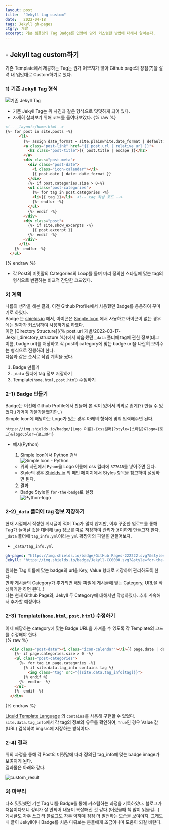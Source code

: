 ```yaml
---
layout: post
title:  "Jekyll tag custom"
date:   2022-04-18
tags: Jekyll gh-pages
ctgry: 개발
excerpt: 기본 템플릿의 Tag Badge를 입맛에 맞게 커스텀한 방법에 대해서 알아본다.
---
```


## - Jekyll tag custom하기
기존 Template에서 제공하는 Tag는 뭔가 이쁘지가 않아 Github page의 장점(?)을 살려 내 입맛대로 Custom하기로 했다. <br>

### 1) 기존 Jekyll Tag 형식
![기존 Jekyll Tag]({{site.url}}/assets/images/20220418_01.png)

* 기존 Jekyll Tag는 위 사진과 같은 형식으로 밋밋하게 되어 있다.
* 자세히 살펴보기 위해 코드를 들여다보았다.
{% raw %}
```html
<!-- _layouts/home.html-->
{%- for post in site.posts -%}
      <li>
        {%- assign date_format = site.plainwhite.date_format | default: "%b %-d, %Y" -%}
        <a class="post-link" href="{{ post.url | relative_url }}">
          <h2 class="post-title">{{ post.title | escape }}</h2>
        </a>
        <div class="post-meta">
          <div class="post-date">
            <i class="icon-calendar"></i>
            {{ post.date | date: date_format }}
          </div>
          {%- if post.categories.size > 0-%}
          <ul class="post-categories">
            {%- for tag in post.categories -%}
            <li>{{ tag }}</li>  <!-- tag 작성 코드 -->
            {%- endfor -%}
          </ul>
          {%- endif -%}
        </div>
        <div class="post">
          {%- if site.show_excerpts -%}
            {{ post.excerpt }}
          {%- endif -%}
        </div>
      </li>
    {%- endfor -%}
  </ul>
```
{% endraw %}

* 각 Post의 머릿말의 Categories의 Loop를 돌며 미리 정의한 스타일에 맞는 tag의 형식으로 변환하는 비교적 간단한 코드였다.

### 2) 계획
나름의 생각을 해본 결과, 이전 Github Profile에서 사용했던 Badge를 응용하여 꾸미기로 하였다. <br>
Badge 는 [shields.io](https://shields.io/) 에서, 아이콘은 [Simple Icon](https://simpleicons.org/) 에서 사용하고 아이콘이 없는 경우에는 필자가 커스텀하여 사용하기로 하였다.<br>
이전 [Directory Structure]({% post_url 개발/2022-03-17-Jekyll_directory_structure %})에서 학습했던 `_data` 폴더에 tag에 관한 정보(태그 이름, badge url)를 저장하고 각 post의 category에 맞는 badge url을 나란히 보여주는 형식으로 진행하려 한다. <br>
다음과 같은 순서로 작업 계획을 짰다.
1. Badge 만들기
2. `_data` 폴더에 tag 정보 저장하기
3. Template(`home.html`, `post.html`) 수정하기

### 2-1) Badge 만들기
Badge는 이전에 Github Profile에서 만들어 본 적이 있어서 의외로 쉽게(?) 만들 수 있었다.(기억이 가물가물했지만..) <br>
Simple Icon에 해당하는 Logo가 있는 경우 아래의 형식에 맞춰 입력해주면 된다.

```posh
https://img.shields.io/badge/{Logo 이름}-{css컬러}?style={스타일}&logo={로고}&logoColor={로고컬러}
```
* 예시(Python)

  1) Simple Icon에서 Python 검색 <br>
  ![Simple Icon - Python]({{site.url}}/assets/images/20220418_02.png)

   * 위의 사진에서 `Pyhon`을 Logo 이름에 css 컬러에 `3776AB`를 넣어주면 된다.
   * Style의 경우 [Shields.io](https://shields.io/) 의 메인 페이지에서 Styles 항목을 참고하여 설정하면 된다.
   2) 결과
   * Badge Style을 `for-the-badge`로 설정 <br>
   ![Python-logo](https://img.shields.io/badge/Python-3776AB?style=for-the-badge&logo=Python&logoColor=white)

### 2-2)`_data` 폴더에 tag 정보 저장하기
현재 시점에서 작성한 게시글이 적어 Tag가 많지 않지만, 이후 꾸준한 업로드를 통해 Tag가 늘어날 것을 대비해 tag 정보를 따로 저장하여 관리가 용이하게 만들고자 한다. <br>
`_data` 폴더에 `tag_info.yml`이라는 `yml` 확장자의 파일을 만들어보자. <br>
* `_data/tag_info.yml`

```yaml
gh-pages: "https://img.shields.io/badge/GitHub Pages-222222.svg?&style=for-the-badge&logo=GitHub Pages"
Jekyll: "https://img.shields.io/badge/Jekyll-CC0000.svg?&style=for-the-badge&logo=Jekyll"
```
원하는 Tag 이름에 맞는 badge의 url을 Key, Value 형태로 저장하여 관리하도록 한다. <br>
만약 게시글의 Category가 추가되면 해당 파일에 게시글에 맞는 Category, URL을 작성하기만 하면 된다..! <br>
나는 현재 Github Page와, Jekyll 두 Category에 대해서만 작성하였다. 추후 계속해서 추가할 예정이다. <br>

### 2-3) Template(`home.html`, `post.html`) 수정하기
이제 해당하는 category에 맞는 Badge URL을 가져올 수 있도록 각 Template의 코드를 수정해야 한다. <br>
{% raw %}
```html
  <div class="post-date"><i class="icon-calendar"></i>{{ page.date | date: date_format }}</div>
    {%- if page.categories.size > 0 -%}
    <ul class="post-categories">
      {%- for tag in page.categories -%}
        {% if site.data.tag_info contains tag %}
          <img class="tag" src="{{site.data.tag_info[tag]}}">
        {% endif %}
      {%- endfor -%}
    </ul>
    {%- endif -%}
  </div>
```
{% endraw %}

[Liquid Template Language](https://shopify.github.io/liquid/basics/operators/) 의 `contains`를 사용해 구현할 수 있었다. <br>
`site.data.tag_info`에서 각 tag의 정보의 유무를 확인하여, `True`인 경우 Value 값(URL) 검색하여 imgsrc에 저장하는 방식이다. <br>

### 2-4) 결과

위의 과정을 통해 각 Post의 머릿말에 따라 정의된 tag_info에 맞는 badge image가 보여지게 된다. <br>
결과물은 아래와 같다.

![custom_result]({{site.url}}/assets/images/20220418_03.png)

### 3) 마무리
다소 밋밋했던 기본 Tag UI를 Badge를 통해 커스텀하는 과정을 기록하였다. 블로그가 처음이다보니 정리가 잘 안되어 내용이 복잡해진 것 같다.(어렸을때 책 많이 읽을걸...) 게시글도 자주 쓰고 타 블로그도 자주 익히며 점점 더 발전하는 모습을 보여야지. 그래도 내 글이 Jekyll이나 Badge를 처음 다뤄보는 분들에게 조금이나마 도움이 되길 바란다. <br>









